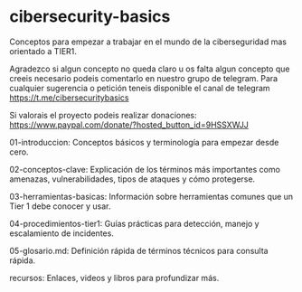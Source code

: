 # cibersecurity-basics
Conceptos para empezar a trabajar en el mundo de la ciberseguridad mas orientado a TIER1.

Agradezco si algun concepto no queda claro u os falta algun concepto que creeis necesario podeis comentarlo en nuestro grupo de telegram.
Para cualquier sugerencia o petición teneis disponible el canal de telegram https://t.me/cibersecuritybasics

Si valorais el proyecto podeis realizar donaciones: 
https://www.paypal.com/donate/?hosted_button_id=9HSSXWJJ


01-introduccion: Conceptos básicos y terminología para empezar desde cero.

02-conceptos-clave: Explicación de los términos más importantes como amenazas, vulnerabilidades, tipos de ataques y cómo protegerse.

03-herramientas-basicas: Información sobre herramientas comunes que un Tier 1 debe conocer y usar.

04-procedimientos-tier1: Guías prácticas para detección, manejo y escalamiento de incidentes.

05-glosario.md: Definición rápida de términos técnicos para consulta rápida.

recursos: Enlaces, videos y libros para profundizar más.


